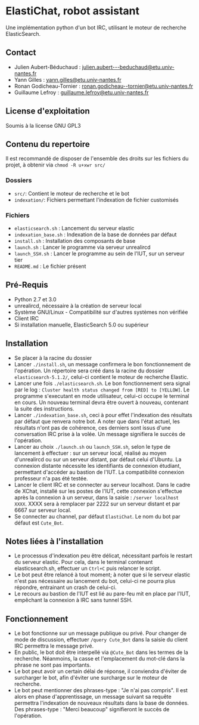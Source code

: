 # ElastiChat, robot assistant
Une implémentation python d'un bot IRC, utilisant le moteur de recherche ElasticSearch.

## Contact
- Julien Aubert-Béduchaud : julien.aubert---beduchaud@etu.univ-nantes.fr
- Yann Gilles : yann.gilles@etu.univ-nantes.fr
- Ronan Godicheau-Tornier : ronan.godicheau--tornier@etu.univ-nantes.fr
- Guillaume Lefroy : guillaume.lefroy@etu.univ-nantes.fr

## License d'exploitation
Soumis à la license GNU GPL3

## Contenu du repertoire
Il est recommandé de disposer de l'ensemble des droits sur les fichiers du projet, à obtenir via `chmod -R u+xwr src/`

### Dossiers
- `src/`: Contient le moteur de recherche et le bot
- `indexation/`: Fichiers permettant l'indexation de fichier customisés

### Fichiers
- `elasticsearch.sh` : Lancement du serveur elastic
- `indexation_base.sh` : Indexation de la base de données par défaut
- `install.sh` : Installation des composants de base
- `launch.sh` : Lancer le programme via serveur unrealircd
- `launch_SSH.sh` : Lancer le programme au sein de l'IUT, sur un serveur tier
- `README.md` : Le fichier présent

## Pré-Requis
- Python 2.7 et 3.0
- unrealircd, nécessaire à la création de serveur local
- Système GNU/Linux - Compatibilité sur d'autres systèmes non vérifiée
- Client IRC
- Si installation manuelle, ElasticSearch 5.0 ou supérieur

## Installation
- Se placer à la racine du dossier
- Lancer `./install.sh`, un message confirmera le bon fonctionnement de l'opération. Un répertoire sera créé dans la racine du dossier `elasticsearch-5.1.2/`, celui-ci contient le moteur de recherche Elastic.
- Lancer une fois `./elasticsearch.sh`. Le bon fonctionnement sera signal par le log : `Cluster health status changed from [RED] to [YELLOW]`. Le programme s'executant en mode utilisateur, celui-ci occupe le terminal en cours. Un nouveau terminal devra être ouvert à nouveau, contenant la suite des instructions.
- Lancer `./indexation_base.sh`, ceci à pour effet l'indexation des résultats par défaut que renvera notre bot. A noter que dans l'état actuel, les résultats n'ont pas de cohérence, ces derniers sont issus d'une conversation IRC prise à la volée. Un message signifiera le succès de l'opération.
- Lancer au choix `./launch.sh` ou `launch_SSH.sh`, selon le type de lancement à effectuer : sur un serveur local, réalisé au moyen d'unrealircd ou sur un serveur distant, par défaut celui d'Ubuntu. La connexion distante nécessite les identifiants de connexion étudiant, permettant d'accéder au bastion de l'IUT. La compatibilité connexion professeur n'a pas été testée.
- Lancer le client IRC et se connecter au serveur localhost. Dans le cadre de XChat, installé sur les postes de l'IUT, cette connexion s'effectue après la connexion à un serveur, dans la saisie : `/server localhost XXXX`. XXXX sera à remplacer par 2222 sur un serveur distant et par 6667 sur serveur local.
- Se connecter au channel, par défaut `ElastiChat`. Le nom du bot par défaut est `Cute_Bot`.

## Notes liées à l'installation
- Le processus d'indexation peu être délicat, nécessitant parfois le restart du serveur elastic. Pour cela, dans le terminal contenant elasticsearch.sh, effectuer un `Ctrl+C` puis relancer le script. 
- Le bot peut être relancé à tout moment; à noter que si le serveur elastic n'est pas nécessaire au lancement du bot, celui-ci ne pourra plus répondre, entrainant un crash de celui-ci.
- Le recours au bastion de l'IUT est lié au pare-feu mit en place par l'IUT, empêchant la connexion à IRC sans tunnel SSH.

## Fonctionnement
- Le bot fonctionne sur un message publique ou privé. Pour changer de mode de discussion, effectuer `/query Cute_Bot` dans la saisie du client IRC permettra le message privé.
- En public, le bot doit être interpellé via `@Cute_Bot` dans les termes de la recherche. Néanmoins, la casse et l'emplacement du mot-clé dans la phrase ne sont pas importants.
- Le bot peut avoir un certain délai de réponse, il conviendra d'éviter de surcharger le bot, afin d'éviter une surcharge sur le moteur de recherche. 
- Le bot peut mentionner des phrases-type : "Je n'ai pas compris". Il est alors en phase d'apprentissage, un message suivant sa requête permettra l'indexation de nouveaux résultats dans la base de données. Des phrases-type : "Merci beaucoup" signifieront le succès de l'opération. 
